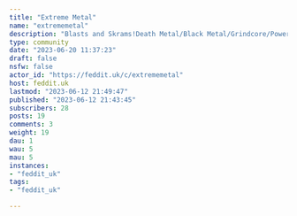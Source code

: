 ```yaml
---
title: "Extreme Metal" 
name: "extrememetal"
description: "Blasts and Skrams!Death Metal/Black Metal/Grindcore/Powerviolence/Fastcore/Hardcore PunkThis is an inclusive commuity, no nazi/nsbm stuff please."
type: community
date: "2023-06-20 11:37:23"
draft: false
nsfw: false
actor_id: "https://feddit.uk/c/extrememetal"
host: feddit.uk
lastmod: "2023-06-12 21:49:47"
published: "2023-06-12 21:43:45"
subscribers: 28
posts: 19
comments: 3
weight: 19
dau: 1
wau: 5
mau: 5
instances:
- "feddit_uk"
tags: 
- "feddit_uk"

---
```


